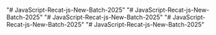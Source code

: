 "# JavaScript-Recat-js-New-Batch-2025" 
"# JavaScript-Recat-js-New-Batch-2025" 
"# JavaScript-Recat-js-New-Batch-2025" 
"# JavaScript-Recat-js-New-Batch-2025" 
"# JavaScript-Recat-js-New-Batch-2025" 
